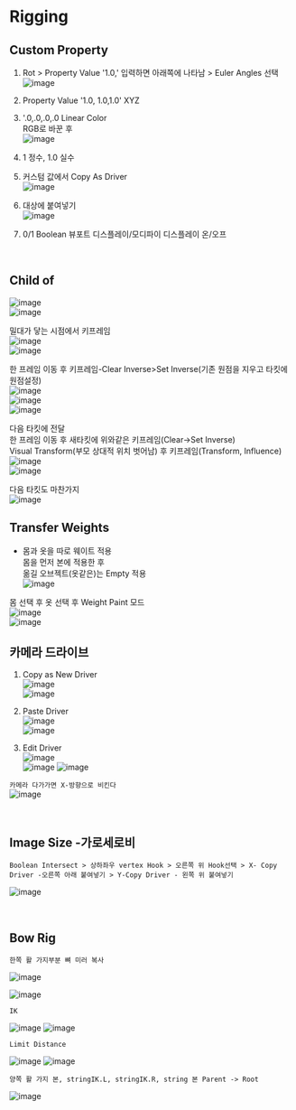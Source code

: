 Rigging
===========

Custom Property
---------------
1. Rot > Property Value '1.0,' 입력하면 아래쪽에 나타남 > Euler Angles 선택  
![image](https://user-images.githubusercontent.com/30430227/130902550-5b991d78-b7ed-4f52-af95-ec893ce60c81.png)

2. Property Value '1.0, 1.0,1.0' XYZ 
3. '.0,.0,.0,.0 Linear Color  
RGB로 바꾼 후  
![image](https://user-images.githubusercontent.com/30430227/130913389-94abea42-9307-4701-b15f-c34f093a31e5.png)

4. 1 정수, 1.0 실수
5. 커스텀 값에서 Copy As Driver  
![image](https://user-images.githubusercontent.com/30430227/130905238-b21ad6f9-28ad-4bd5-91a5-7fa335743f30.png)

6. 대상에 붙여넣기  
![image](https://user-images.githubusercontent.com/30430227/130905298-88b96740-88c0-49f1-9874-e3f15135e81a.png)

7. 0/1 Boolean 뷰포트 디스플레이/모디파이 디스플레이 온/오프
<br>

Child of
----------
![image](https://user-images.githubusercontent.com/30430227/131270242-53817b55-12b4-4276-a208-1268c353d111.png)  
![image](https://user-images.githubusercontent.com/30430227/131270322-2496e15c-ee47-4e40-9800-9007bce7757c.png)

밀대가 닿는 시점에서 키프레임  
![image](https://user-images.githubusercontent.com/30430227/131270425-40944619-515f-463f-8fe4-c372464c0f60.png)  
![image](https://user-images.githubusercontent.com/30430227/131270412-b5e37d0d-4842-4cac-8843-e50032d5efbb.png)  

한 프레임 이동 후 키프레임-Clear Inverse>Set Inverse(기존 원점을 지우고 타킷에 원점설정)  
![image](https://user-images.githubusercontent.com/30430227/131270552-e35f0559-6bfd-427f-915d-ed139f77defe.png)  
![image](https://user-images.githubusercontent.com/30430227/131270494-7da9aa06-8e39-4ef3-9e11-4a78eb0e4b4e.png)  
![image](https://user-images.githubusercontent.com/30430227/131270522-1d0c8302-49b3-44c5-9040-9c105c32a5aa.png)  

다음 타킷에 전달  
한 프레임 이동 후 새타킷에 위와같은 키프레임(Clear->Set Inverse)  
Visual Transform(부모 상대적 위치 벗어남) 후 키프레임(Transform, Influence)  
![image](https://user-images.githubusercontent.com/30430227/131271315-e9dd8ead-3d61-4685-9cef-f7d1e1625aef.png)  
![image](https://user-images.githubusercontent.com/30430227/131271358-21f0d3fe-351a-454d-812d-9baea1b32be4.png)  

다음 타킷도 마찬가지  
![image](https://user-images.githubusercontent.com/30430227/131271790-325a724d-a069-4818-98f8-57f4bc3bd93e.png)


Transfer Weights
------------------
- 몸과 옷을 따로 웨이트 적용  
몸을 먼저 본에 적용한 후  
옮길 오브젝트(옷같은)는 Empty 적용  
![image](https://user-images.githubusercontent.com/30430227/131273429-604cf4e5-2316-4f13-b9ec-c9979f571cca.png)  

몸 선택 후 옷 선택 후 Weight Paint 모드  
![image](https://user-images.githubusercontent.com/30430227/131273759-1ce4dd4e-1a92-4223-b638-13f7216fadfb.png)  
![image](https://user-images.githubusercontent.com/30430227/131273848-9755f8ae-5fe2-4ada-b6d9-693b19e7afe6.png)  



카메라 드라이브 
---------------
1. Copy as New Driver  
![image](https://user-images.githubusercontent.com/30430227/137431840-fcefb907-7949-495e-95fa-e3bba085ef5f.png)  
![image](https://user-images.githubusercontent.com/30430227/137431983-f6ce03da-d296-4e38-9f72-6c6a04a2e33d.png)  



2. Paste Driver  
![image](https://user-images.githubusercontent.com/30430227/137432066-41102168-5e40-46e6-8bdd-b77ea49b8fcb.png)  
![image](https://user-images.githubusercontent.com/30430227/137432103-09b0f0c7-f1b4-416b-97bf-a3d2052046c0.png)  


3. Edit Driver  
![image](https://user-images.githubusercontent.com/30430227/137432233-b78a4edd-967f-49dd-9255-fb904083033a.png)  
![image](https://user-images.githubusercontent.com/30430227/137433397-5c048be0-f398-4dc4-a8d3-d948ed2a33e6.png)
![image](https://user-images.githubusercontent.com/30430227/137433465-cab7d1cc-c717-49af-aa30-95d422ae2955.png)  

`카메라 다가가면 X-방향으로 비킨다`  
![image](https://user-images.githubusercontent.com/30430227/137433537-f46e6271-0411-4864-8cdb-0115e92c2c6b.png)  

<br>

Image Size -가로세로비 
--------------------------

`Boolean Intersect > 상하좌우 vertex Hook > 오른쪽 위 Hook선택 > X- Copy Driver -오른쪽 아래 붙여넣기 > Y-Copy Driver - 왼쪽 위 붙여넣기`

![image](https://user-images.githubusercontent.com/30430227/143068897-6489699e-d8fa-4af9-9e59-79ba8a509dea.png)

<br>

Bow Rig
----------

`한쪽 활 가지부분 뼈 미러 복사`

![image](https://user-images.githubusercontent.com/30430227/159624761-bad5f78a-f3d1-4211-af5f-95c606951d7d.png)

![image](https://user-images.githubusercontent.com/30430227/159625134-cf470e50-1fdb-42e7-8226-0b7af6add73b.png)

`IK`

![image](https://user-images.githubusercontent.com/30430227/159624858-e61fc254-63b2-4f98-8b08-425b134e66bd.png)
![image](https://user-images.githubusercontent.com/30430227/159624939-d990988b-d7a8-488e-8fc9-647618515d4d.png)

`Limit Distance`

![image](https://user-images.githubusercontent.com/30430227/159624893-0117eef4-7909-473d-a30c-10d2e6697643.png)
![image](https://user-images.githubusercontent.com/30430227/159624925-f51c157c-2af6-4927-8adb-faf035d12a80.png)

`양쪽 활 가지 본, stringIK.L, stringIK.R, string 본 Parent -> Root`

![image](https://user-images.githubusercontent.com/30430227/159625059-febcc3dc-82eb-45d8-9b4b-77f6b30f6f6f.png)




